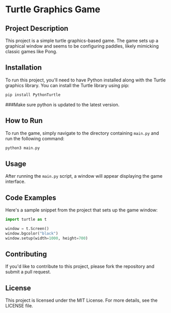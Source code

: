 # Turtle Graphics Game

## Project Description

This project is a simple turtle graphics-based game. The game sets up a graphical window and seems to be configuring paddles, likely mimicking classic games like Pong.

## Installation

To run this project, you'll need to have Python installed along with the Turtle graphics library. You can install the Turtle library using pip:

```bash
pip install PythonTurtle
```

###Make sure python is updated to the latest version.

## How to Run

To run the game, simply navigate to the directory containing `main.py` and run the following command:

```bash
python3 main.py
```

## Usage

After running the `main.py` script, a window will appear displaying the game interface.

## Code Examples

Here's a sample snippet from the project that sets up the game window:

```python
import turtle as t

window = t.Screen()
window.bgcolor("black")
window.setup(width=1000, height=700)
```

## Contributing

If you'd like to contribute to this project, please fork the repository and submit a pull request.

## License

This project is licensed under the MIT License. For more details, see the LICENSE file.
